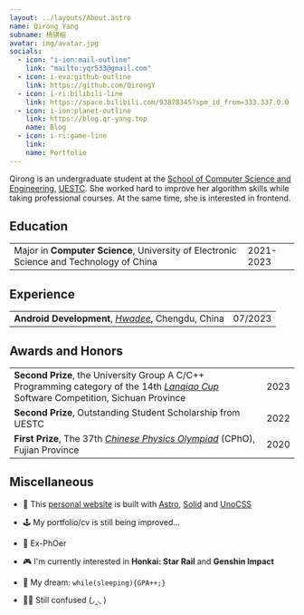 ```yaml
---
layout: ../layouts/About.astro
name: Qirong Yang
subname: 杨骐榕
avatar: img/avatar.jpg
socials:
  - icon: "i-ion:mail-outline"
    link: "mailto:yqr533@gmail.com"
  - icon: i-eva:github-outline
    link: https://github.com/QirongY
  - icon: i-ri:bilibili-line
    link: https://space.bilibili.com/93878345?spm_id_from=333.337.0.0
  - icon: i-ion:planet-outline
    link: https://blog.qr-yang.top
    name: Blog
  - icon: i-ri:game-line
    link: 
    name: Portfolio
---
```


Qirong is an undergraduate student at the [School of Computer Science and Engineering](https://scse.uestc.edu.cn), [UESTC](https://www.uestc.edu.cn). She worked hard to improve her algorithm skills while taking professional courses. At the same time, she is interested in frontend.

<!-- [Curriculum Vitae](/files/cv/en.pdf) / yqr533@gmail.com -->


## Education

|                                                                                         |           |
| --------------------------------------------------------------------------------------- | --------- |
| Major in **Computer Science**, University of Electronic Science and Technology of China | 2021-2023 |

<!-- 
## Publications <span text-base>(also see <a href="https://scholar.google.com/citations?user=RuW6xgMAAAAJ" target="_blank" rel="noopener noreferrer">Google Scholar</a>)</span>

:::paper[/img/about/tokenflow-1.png /img/about/tokenflow-2.png]
**TokenFlow: Rethinking Fine-grained Cross-modal Alignment in Vision-Language Retrieval**

<u>Xiaohan Zou</u>, Changqiao Wu, Lele Cheng, and Zhongyuan Wang

Preprint, 2022

[paper](http://arxiv.org/abs/2209.13822)
:::

:::paper
**Efficient Meta-Learning for Continual Learning with Taylor Expansion Approximation**

<u>Xiaohan Zou</u>, and Tong Lin

International Joint Conference on Neural Networks (IJCNN), 2022

**Oral Presentation**

[paper](https://arxiv.org/abs/2210.00713) / [slide](/files/papers/ijcnn2022/slide.pdf)
:::

:::paper[/img/about/ictai2020.png]
**To be an Artist: Automatic Generation on Food Image Aesthetic Captioning**

<u>Xiaohan Zou</u>, Cheng Lin, Yinjia Zhang, and Qinpei Zhao

International Conference on Tools with Artificial Intelligence (ICTAI), 2020

**Oral Presentation**

[paper](https://ieeexplore.ieee.org/document/9288208) / [code](https://github.com/Renovamen/Food-IAC) / [slide](/files/papers/ictai2020/slide.pdf)
:::

:::paper
**A Survey on Application of Knowledge Graph**

<u>Xiaohan Zou</u>

International Conference on Control Engineering and Artificial Intelligence (CCEAI), 2020

[paper](https://iopscience.iop.org/article/10.1088/1742-6596/1487/1/012016/pdf)
:::
-->

## Experience

|                                                                            |         |
| -------------------------------------------------------------------------- | ------- |
| **Android Development**, _[Hwadee](https://www.hwadee.cn)_, Chengdu, China | 07/2023 |

<!--
## Talks

- [Meta / Few-shot Learning](/files/talks/2021-08-meta-learning.pdf), Kuaishou, 08/2021
- [Continual Learning: Meta Continual Learning & Task Free Settings](/files/talks/2020-08-continual-learning.pdf), Peking University, 08/2020
-->

## Awards and Honors

|                                                                                                                                                                 |      |
| --------------------------------------------------------------------------------------------------------------------------------------------------------------- | ---- |
| **Second Prize**, the University Group A C/C++ Programming category of the 14th _[Lanqiao Cup](https://www.lanqiao.cn/)_ Software Competition, Sichuan Province | 2023 |
| **Second Prize**, Outstanding Student Scholarship from UESTC                                                                                                    | 2022 |
| **First Prize**, The 37th _[Chinese Physics Olympiad](https://cpho.pku.edu.cn)_ (CPhO), Fujian Province                                                         | 2020 |

## Miscellaneous

- 🚀 This [personal website](https://github.com/QirongY/qirongy.github.io) is built with [Astro](https://astro.build/), [Solid](https://www.solidjs.com/) and [UnoCSS](https://github.com/antfu/unocss)

- 🕹️ My portfolio/cv is still being improved...

- 🔭 Ex-PhOer

- 🎮 I'm currently interested in **Honkai: Star Rail** and **Genshin Impact**

- 💯 My dream: `while(sleeping){GPA++;}`

- 😶‍🌫️ Still confused (◞‸◟ )
